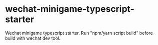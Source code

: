 # wechat-minigame-typescript-starter
Wechat minigame typescript starter.
Run "npm/yarn script build" before build with wechat dev tool.
